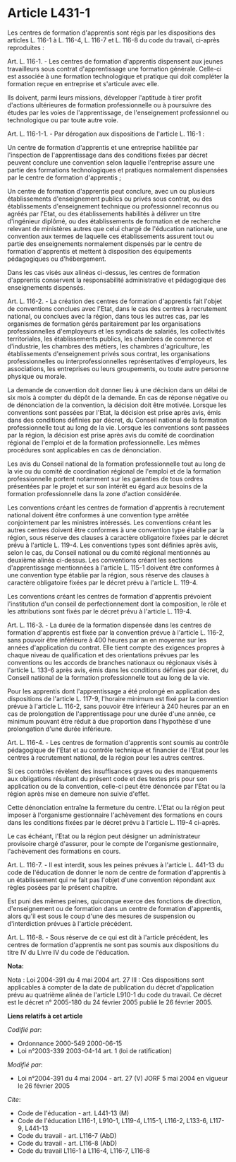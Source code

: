 # Article L431-1

Les centres de formation d'apprentis sont régis par les dispositions des articles L. 116-1 à L. 116-4, L. 116-7 et L. 116-8
du code du travail, ci-après reproduites :

Art. L. 116-1. - Les centres de formation d'apprentis dispensent aux jeunes travailleurs sous contrat d'apprentissage une
formation générale. Celle-ci est associée à une formation technologique et pratique qui doit compléter la formation reçue en
entreprise et s'articule avec elle.

Ils doivent, parmi leurs missions, développer l'aptitude à tirer profit d'actions ultérieures de formation professionnelle ou
à poursuivre des études par les voies de l'apprentissage, de l'enseignement professionnel ou technologique ou par toute autre
voie.

Art. L. 116-1-1. - Par dérogation aux dispositions de l'article L. 116-1 :

Un centre de formation d'apprentis et une entreprise habilitée par l'inspection de l'apprentissage dans des conditions fixées
par décret peuvent conclure une convention selon laquelle l'entreprise assure une partie des formations technologiques et
pratiques normalement dispensées par le centre de formation d'apprentis ;

Un centre de formation d'apprentis peut conclure, avec un ou plusieurs établissements d'enseignement publics ou privés sous
contrat, ou des établissements d'enseignement technique ou professionnel reconnus ou agréés par l'Etat, ou des établissements
habilités à délivrer un titre d'ingénieur diplômé, ou des établissements de formation et de recherche relevant de ministères
autres que celui chargé de l'éducation nationale, une convention aux termes de laquelle ces établissements assurent tout ou
partie des enseignements normalement dispensés par le centre de formation d'apprentis et mettent à disposition des
équipements pédagogiques ou d'hébergement.

Dans les cas visés aux alinéas ci-dessus, les centres de formation d'apprentis conservent la responsabilité administrative et
pédagogique des enseignements dispensés.

Art. L. 116-2. - La création des centres de formation d'apprentis fait l'objet de conventions conclues avec l'Etat, dans le
cas des centres à recrutement national, ou conclues avec la région, dans tous les autres cas, par les organismes de formation
gérés paritairement par les organisations professionnelles d'employeurs et les syndicats de salariés, les collectivités
territoriales, les établissements publics, les chambres de commerce et d'industrie, les chambres des métiers, les chambres
d'agriculture, les établissements d'enseignement privés sous contrat, les organisations professionnelles ou
interprofessionnelles représentatives d'employeurs, les associations, les entreprises ou leurs groupements, ou toute autre
personne physique ou morale.

La demande de convention doit donner lieu à une décision dans un délai de six mois à compter du dépôt de la demande. En cas
de réponse négative ou de dénonciation de la convention, la décision doit être motivée. Lorsque les conventions sont passées
par l'Etat, la décision est prise après avis, émis dans des conditions définies par décret, du Conseil national de la
formation professionnelle tout au long de la vie. Lorsque les conventions sont passées par la région, la décision est prise
après avis du comité de coordination régional de l'emploi et de la formation professionnelle. Les mêmes procédures sont
applicables en cas de dénonciation.

Les avis du Conseil national de la formation professionnelle tout au long de la vie ou du comité de coordination régional de
l'emploi et de la formation professionnelle portent notamment sur les garanties de tous ordres présentées par le projet et
sur son intérêt eu égard aux besoins de la formation professionnelle dans la zone d'action considérée.

Les conventions créant les centres de formation d'apprentis à recrutement national doivent être conformes à une convention
type arrêtée conjointement par les ministres intéressés. Les conventions créant les autres centres doivent être conformes à
une convention type établie par la région, sous réserve des clauses à caractère obligatoire fixées par le décret prévu à
l'article L. 119-4. Les conventions types sont définies après avis, selon le cas, du Conseil national ou du comité régional
mentionnés au deuxième alinéa ci-dessus. Les conventions créant les sections d'apprentissage mentionnées à l'article L. 115-1
doivent être conformes à une convention type établie par la région, sous réserve des clauses à caractère obligatoire fixées
par le décret prévu à l'article L. 119-4.

Les conventions créant les centres de formation d'apprentis prévoient l'institution d'un conseil de perfectionnement dont la
composition, le rôle et les attributions sont fixés par le décret prévu à l'article L. 119-4.

Art. L. 116-3. - La durée de la formation dispensée dans les centres de formation d'apprentis est fixée par la convention
prévue à l'article L. 116-2, sans pouvoir être inférieure à 400 heures par an en moyenne sur les années d'application du
contrat. Elle tient compte des exigences propres à chaque niveau de qualification et des orientations prévues par les
conventions ou les accords de branches nationaux ou régionaux visés à l'article L. 133-6 après avis, émis dans les conditions
définies par décret, du Conseil national de la formation professionnelle tout au long de la vie.

Pour les apprentis dont l'apprentissage a été prolongé en application des dispositions de l'article L. 117-9, l'horaire
minimum est fixé par la convention prévue à l'article L. 116-2, sans pouvoir être inférieur à 240 heures par an en cas de
prolongation de l'apprentissage pour une durée d'une année, ce minimum pouvant être réduit à due proportion dans l'hypothèse
d'une prolongation d'une durée inférieure.

Art. L. 116-4. - Les centres de formation d'apprentis sont soumis au contrôle pédagogique de l'Etat et au contrôle technique
et financier de l'Etat pour les centres à recrutement national, de la région pour les autres centres.

Si ces contrôles révèlent des insuffisances graves ou des manquements aux obligations résultant du présent code et des textes
pris pour son application ou de la convention, celle-ci peut être dénoncée par l'Etat ou la région après mise en demeure non
suivie d'effet.

Cette dénonciation entraîne la fermeture du centre. L'Etat ou la région peut imposer à l'organisme gestionnaire l'achèvement
des formations en cours dans les conditions fixées par le décret prévu à l'article L. 119-4 ci-après.

Le cas échéant, l'Etat ou la région peut désigner un administrateur provisoire chargé d'assurer, pour le compte de
l'organisme gestionnaire, l'achèvement des formations en cours.

Art. L. 116-7. - Il est interdit, sous les peines prévues à l'article L. 441-13 du code de l'éducation de donner le nom de
centre de formation d'apprentis à un établissement qui ne fait pas l'objet d'une convention répondant aux règles posées par
le présent chapitre.

Est puni des mêmes peines, quiconque exerce des fonctions de direction, d'enseignement ou de formation dans un centre de
formation d'apprentis, alors qu'il est sous le coup d'une des mesures de suspension ou d'interdiction prévues à l'article
précédent.

Art. L. 116-8. - Sous réserve de ce qui est dit à l'article précédent, les centres de formation d'apprentis ne sont pas
soumis aux dispositions du titre IV du Livre IV du code de l'éducation.

**Nota:**

Nota : Loi 2004-391 du 4 mai 2004 art. 27 III : Ces dispositions sont applicables à compter de la date de publication du
décret d'application prévu au quatrième alinéa de l'article L910-1 du code du travail. Ce décret est le décret n° 2005-180 du
24 février 2005 publié le 26 février 2005.

**Liens relatifs à cet article**

_Codifié par_:

  - Ordonnance 2000-549 2000-06-15
  - Loi n°2003-339 2003-04-14 art. 1 (loi de ratification)

_Modifié par_:

  - Loi n°2004-391 du 4 mai 2004 - art. 27 (V) JORF 5 mai 2004 en vigueur le 26 février 2005

_Cite_:

  - Code de l'éducation - art. L441-13 (M)
  - Code de l'éducation L116-1, L910-1, L119-4, L115-1, L116-2, L133-6, L117-9, L441-13
  - Code du travail - art. L116-7 (AbD)
  - Code du travail - art. L116-8 (AbD)
  - Code du travail L116-1 à L116-4, L116-7, L116-8
